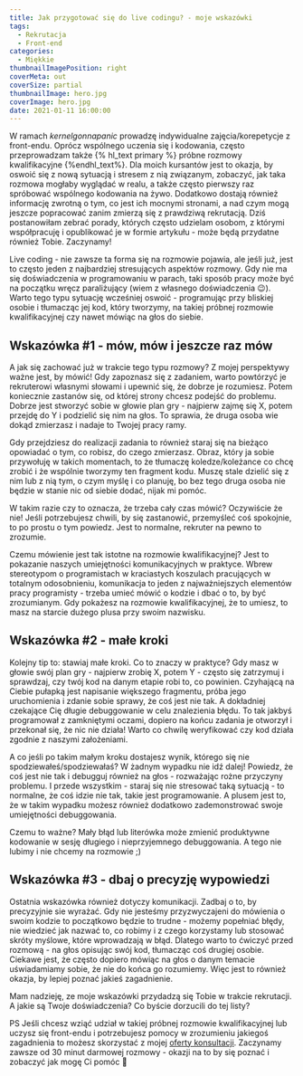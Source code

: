 ```yaml
---
title: Jak przygotować się do live codingu? - moje wskazówki
tags:
  - Rekrutacja
  - Front-end
categories:
  - Miękkie
thumbnailImagePosition: right
coverMeta: out
coverSize: partial
thumbnailImage: hero.jpg
coverImage: hero.jpg
date: 2021-01-11 16:00:00
---
```


W ramach _kernelgonnapanic_ prowadzę indywidualne zajęcia/korepetycje z front-endu. Oprócz wspólnego uczenia się i kodowania, często przeprowadzam także {% hl_text primary %} próbne rozmowy kwalifikacyjne {%endhl_text%}. Dla moich kursantów jest to okazja, by oswoić się z nową sytuacją i stresem z nią związanym, zobaczyć, jak taka rozmowa mogłaby wyglądać w realu, a także często pierwszy raz spróbować wspólnego kodowania na żywo. Dodatkowo dostają również informację zwrotną o tym, co jest ich mocnymi stronami, a nad czym mogą jeszcze popracować zanim zmierzą się z prawdziwą rekrutacją. Dziś postanowiłam zebrać porady, których często udzielam osobom, z którymi współpracuję i opublikować je w formie artykułu - może będą przydatne również Tobie. <!-- more --> Zaczynamy!

Live coding - nie zawsze ta forma się na rozmowie pojawia, ale jeśli już, jest to często jeden z najbardziej stresujących aspektów rozmowy. Gdy nie ma się doświadczenia w programowaniu w parach, taki sposób pracy może być na początku wręcz paraliżujący (wiem z własnego doświadczenia 😉). Warto tego typu sytuację wcześniej oswoić - programując przy bliskiej osobie i tłumacząc jej kod, który tworzymy, na takiej próbnej rozmowie kwalifikacyjnej czy nawet mówiąc na głos do siebie.

## Wskazówka #1 - mów, mów i jeszcze raz mów

A jak się zachować już w trakcie tego typu rozmowy? Z mojej perspektywy ważne jest, by mówić! Gdy zapoznasz się z zadaniem, warto powtórzyć je rekruterowi własnymi słowami i upewnić się, że dobrze je rozumiesz. Potem koniecznie zastanów się, od której strony chcesz podejść do problemu. Dobrze jest stworzyć sobie w głowie plan gry - najpierw zajmę się X, potem przejdę do Y i podzielić się nim na głos. To sprawia, że druga osoba wie dokąd zmierzasz i nadaje to Twojej pracy ramy.

Gdy przejdziesz do realizacji zadania to również staraj się na bieżąco opowiadać o tym, co robisz, do czego zmierzasz. Obraz, który ja sobie przywołuję w takich momentach, to że tłumaczę koledze/koleżance co chcę zrobić i że wspólnie tworzymy ten fragment kodu. Muszę stale dzielić się z nim lub z nią tym, o czym myślę i co planuję, bo bez tego druga osoba nie będzie w stanie nic od siebie dodać, nijak mi pomóc.

W takim razie czy to oznacza, że trzeba cały czas mówić? Oczywiście że nie! Jeśli potrzebujesz chwili, by się zastanowić, przemyśleć coś spokojnie, to po prostu o tym powiedz. Jest to normalne, rekruter na pewno to zrozumie.

Czemu mówienie jest tak istotne na rozmowie kwalifikacyjnej? Jest to pokazanie naszych umiejętności komunikacyjnych w praktyce. Wbrew stereotypom o programistach w kraciastych koszulach pracujących w totalnym odosobnieniu, komunikacja to jeden z najważniejszych elementów pracy programisty - trzeba umieć mówić o kodzie i dbać o to, by być zrozumianym. Gdy pokażesz na rozmowie kwalifikacyjnej, że to umiesz, to masz na starcie dużego plusa przy swoim nazwisku.

## Wskazówka #2 - małe kroki

Kolejny tip to: stawiaj małe kroki. Co to znaczy w praktyce? Gdy masz w głowie swój plan gry - najpierw zrobię X, potem Y - często się zatrzymuj i sprawdzaj, czy twój kod na danym etapie robi to, co powinien.
Czyhającą na Ciebie pułapką jest napisanie większego fragmentu, próba jego uruchomienia i zdanie sobie sprawy, że coś jest nie tak. A dokładniej czekające Cię długie debuggowanie w celu znalezienia błędu. To tak jakbyś programował z zamkniętymi oczami, dopiero na końcu zadania je otworzył i przekonał się, że nic nie działa! Warto co chwilę weryfikować czy kod działa zgodnie z naszymi założeniami.

A co jeśli po takim małym kroku dostajesz wynik, którego się nie spodziewałeś/spodziewałaś? W żadnym wypadku nie idź dalej! Powiedz, że coś jest nie tak i debugguj również na głos - rozważając rożne przyczyny problemu. I przede wszystkim - staraj się nie stresować taką sytuacją - to normalne, że coś idzie nie tak, takie jest programowanie. A plusem jest to, że w takim wypadku możesz również dodatkowo zademonstrować swoje umiejętności debuggowania.

Czemu to ważne? Mały błąd lub literówka może zmienić produktywne kodowanie w sesję długiego i nieprzyjemnego debuggowania. A tego nie lubimy i nie chcemy na rozmowie ;)

## Wskazówka #3 - dbaj o precyzję wypowiedzi

Ostatnia wskazówka również dotyczy komunikacji. Zadbaj o to, by precyzyjnie sie wyrażać. Gdy nie jesteśmy przyzwyczajeni do mówienia o swoim kodzie to początkowo będzie to trudne - możemy popełniać błędy, nie wiedzieć jak nazwać to, co robimy i z czego korzystamy lub stosować skróty myślowe, które wprowadzają w błąd. Dlatego warto to ćwiczyć przed rozmową - na głos opisując swój kod, tłumacząc coś drugiej osobie. Ciekawe jest, że często dopiero mówiąc na głos o danym temacie uświadamiamy sobie, że nie do końca go rozumiemy. Więc jest to również okazja, by lepiej poznać jakieś zagadnienie.

Mam nadzieję, ze moje wskazówki przydadzą się Tobie w trakcie rekrutacji. A jakie są Twoje doświadczenia? Co byście dorzucili do tej listy?

PS
Jeśli chcesz wziąć udział w takiej próbnej rozmowie kwalifikacyjnej lub uczysz się front-endu i potrzebujesz pomocy w zrozumieniu jakiegoś zagadnienia to możesz skorzystać z mojej [oferty konsultacji](https://kernelgonnapanic.pl/konsultacje). Zaczynamy zawsze od 30 minut darmowej rozmowy - okazji na to by się poznać i zobaczyć jak mogę Ci pomóc 🙂
